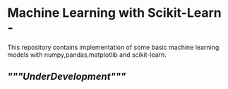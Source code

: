 # Machine Learning with Scikit-Learn - 
This repository contains implementation of some basic machine learning models with numpy,pandas,matplotlib and scikit-learn.

## _"""UnderDevelopment"""_
